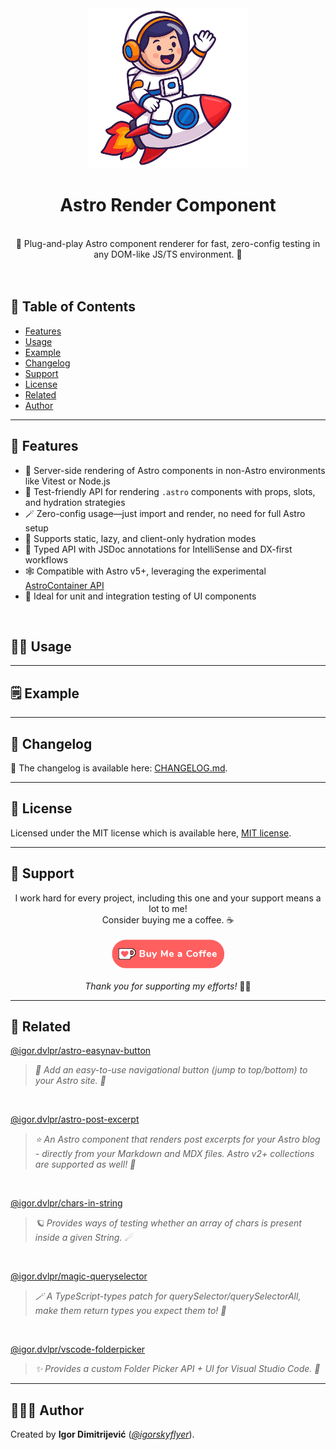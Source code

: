 <div align="center">
  <img src="https://raw.githubusercontent.com/igorskyflyer/npm-astro-render-component/main/assets/astro-render-component.png" alt="Icon of Astro Render Component" width="256" height="256">
<h1 align="center">Astro Render Component</h1>
</div>

<br>

<div align="center">
  🤖 Plug-and-play Astro component renderer for fast, zero-config testing in any DOM-like JS/TS environment. 🐬
</div>

<br>
<br>

## 📃 Table of Contents

- [Features](#-features)
- [Usage](#-usage)
- [Example](#️-example)
- [Changelog](#-changelog)
- [Support](#-support)
- [License](#-license)
- [Related](#-related)
- [Author](#-author)

---

## 🤖 Features

- 🔧 Server-side rendering of Astro components in non-Astro environments like Vitest or Node.js
- 🧪 Test-friendly API for rendering `.astro` components with props, slots, and hydration strategies
- 🪄 Zero-config usage—just import and render, no need for full Astro setup
- 🧩 Supports static, lazy, and client-only hydration modes
- 🧠 Typed API with JSDoc annotations for IntelliSense and DX-first workflows
- 🕸️ Compatible with Astro v5+, leveraging the experimental [AstroContainer API](https://docs.astro.build/en/reference/container-reference/)
- 🚀 Ideal for unit and integration testing of UI components

<br>

## 🕵🏼 Usage

---

## 🗒️ Example


---

## 📝 Changelog

📑 The changelog is available here: [CHANGELOG.md](https://github.com/igorskyflyer/npm-astro-render-component/blob/main/CHANGELOG.md).

---

## 🪪 License

Licensed under the MIT license which is available here, [MIT license](https://github.com/igorskyflyer/npm-astro-render-component/blob/main/LICENSE.txt).

---

## 💖 Support

<div align="center">
  I work hard for every project, including this one and your support means a lot to me!
  <br>
  Consider buying me a coffee. ☕
  <br>
  <br>
  <a href="https://ko-fi.com/igorskyflyer" target="_blank"><img src="https://raw.githubusercontent.com/igorskyflyer/igorskyflyer/main/assets/ko-fi.png" alt="Donate to igorskyflyer" width="180" height="46"></a>
  <br>
  <br>
  <em>Thank you for supporting my efforts!</em> 🙏😊
</div>

---

## 🧬 Related

[@igor.dvlpr/astro-easynav-button](https://www.npmjs.com/package/@igor.dvlpr/astro-easynav-button)

> _🧭 Add an easy-to-use navigational button (jump to top/bottom) to your Astro site. 🔼_

<br>

[@igor.dvlpr/astro-post-excerpt](https://www.npmjs.com/package/@igor.dvlpr/astro-post-excerpt)

> _⭐ An Astro component that renders post excerpts for your Astro blog - directly from your Markdown and MDX files. Astro v2+ collections are supported as well! 💎_

<br>

[@igor.dvlpr/chars-in-string](https://www.npmjs.com/package/@igor.dvlpr/chars-in-string)

> _🪐 Provides ways of testing whether an array of chars is present inside a given String. ☄_

<br>

[@igor.dvlpr/magic-queryselector](https://www.npmjs.com/package/@igor.dvlpr/magic-queryselector)

> _🪄 A TypeScript-types patch for querySelector/querySelectorAll, make them return types you expect them to! 🔮_

<br>

[@igor.dvlpr/vscode-folderpicker](https://www.npmjs.com/package/@igor.dvlpr/vscode-folderpicker)

> _✨ Provides a custom Folder Picker API + UI for Visual Studio Code. 🎨_

---

## 👨🏻‍💻 Author
Created by **Igor Dimitrijević** ([*@igorskyflyer*](https://github.com/igorskyflyer/)).
